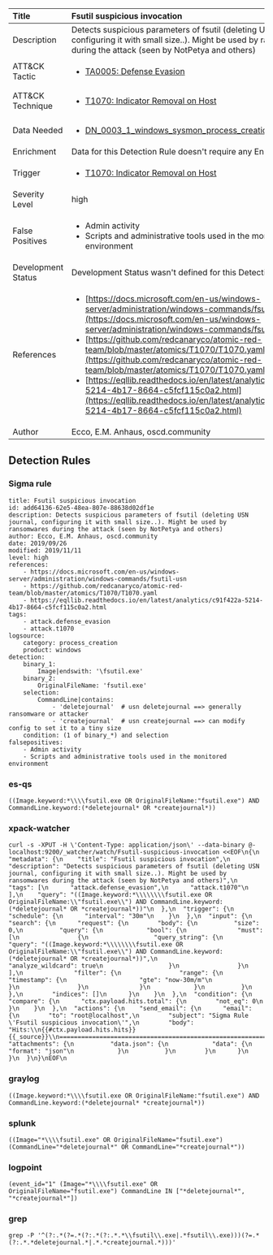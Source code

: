 | Title                | Fsutil suspicious invocation                                                                                                                                                 |
|:---------------------|:------------------------------------------------------------------------------------------------------------------------------------------------------------|
| Description          | Detects suspicious parameters of fsutil (deleting USN journal, configuring it with small size..). Might be used by ransomwares during the attack (seen by NotPetya and others)                                                                                                                                           |
| ATT&amp;CK Tactic    |  <ul><li>[TA0005: Defense Evasion](https://attack.mitre.org/tactics/TA0005)</li></ul>  |
| ATT&amp;CK Technique | <ul><li>[T1070: Indicator Removal on Host](https://attack.mitre.org/techniques/T1070)</li></ul>  |
| Data Needed          | <ul><li>[DN_0003_1_windows_sysmon_process_creation](../Data_Needed/DN_0003_1_windows_sysmon_process_creation.md)</li></ul>  |
| Enrichment           |  Data for this Detection Rule doesn't require any Enrichments.  |
| Trigger              | <ul><li>[T1070: Indicator Removal on Host](../Triggers/T1070.md)</li></ul>  |
| Severity Level       | high |
| False Positives      | <ul><li>Admin activity</li><li>Scripts and administrative tools used in the monitored environment</li></ul>  |
| Development Status   |  Development Status wasn't defined for this Detection Rule yet  |
| References           | <ul><li>[https://docs.microsoft.com/en-us/windows-server/administration/windows-commands/fsutil-usn](https://docs.microsoft.com/en-us/windows-server/administration/windows-commands/fsutil-usn)</li><li>[https://github.com/redcanaryco/atomic-red-team/blob/master/atomics/T1070/T1070.yaml](https://github.com/redcanaryco/atomic-red-team/blob/master/atomics/T1070/T1070.yaml)</li><li>[https://eqllib.readthedocs.io/en/latest/analytics/c91f422a-5214-4b17-8664-c5fcf115c0a2.html](https://eqllib.readthedocs.io/en/latest/analytics/c91f422a-5214-4b17-8664-c5fcf115c0a2.html)</li></ul>  |
| Author               | Ecco, E.M. Anhaus, oscd.community |


## Detection Rules

### Sigma rule

```
title: Fsutil suspicious invocation
id: add64136-62e5-48ea-807e-88638d02df1e
description: Detects suspicious parameters of fsutil (deleting USN journal, configuring it with small size..). Might be used by ransomwares during the attack (seen by NotPetya and others)
author: Ecco, E.M. Anhaus, oscd.community
date: 2019/09/26
modified: 2019/11/11
level: high
references:
    - https://docs.microsoft.com/en-us/windows-server/administration/windows-commands/fsutil-usn
    - https://github.com/redcanaryco/atomic-red-team/blob/master/atomics/T1070/T1070.yaml
    - https://eqllib.readthedocs.io/en/latest/analytics/c91f422a-5214-4b17-8664-c5fcf115c0a2.html
tags:
    - attack.defense_evasion
    - attack.t1070
logsource:
    category: process_creation
    product: windows
detection:
    binary_1:
        Image|endswith: '\fsutil.exe'
    binary_2:
        OriginalFileName: 'fsutil.exe'
    selection:
        CommandLine|contains: 
            - 'deletejournal'  # usn deletejournal ==> generally ransomware or attacker
            - 'createjournal'  # usn createjournal ==> can modify config to set it to a tiny size
    condition: (1 of binary_*) and selection
falsepositives:
    - Admin activity
    - Scripts and administrative tools used in the monitored environment

```





### es-qs
    
```
((Image.keyword:*\\\\fsutil.exe OR OriginalFileName:"fsutil.exe") AND CommandLine.keyword:(*deletejournal* OR *createjournal*))
```


### xpack-watcher
    
```
curl -s -XPUT -H \'Content-Type: application/json\' --data-binary @- localhost:9200/_watcher/watch/Fsutil-suspicious-invocation <<EOF\n{\n  "metadata": {\n    "title": "Fsutil suspicious invocation",\n    "description": "Detects suspicious parameters of fsutil (deleting USN journal, configuring it with small size..). Might be used by ransomwares during the attack (seen by NotPetya and others)",\n    "tags": [\n      "attack.defense_evasion",\n      "attack.t1070"\n    ],\n    "query": "((Image.keyword:*\\\\\\\\fsutil.exe OR OriginalFileName:\\"fsutil.exe\\") AND CommandLine.keyword:(*deletejournal* OR *createjournal*))"\n  },\n  "trigger": {\n    "schedule": {\n      "interval": "30m"\n    }\n  },\n  "input": {\n    "search": {\n      "request": {\n        "body": {\n          "size": 0,\n          "query": {\n            "bool": {\n              "must": [\n                {\n                  "query_string": {\n                    "query": "((Image.keyword:*\\\\\\\\fsutil.exe OR OriginalFileName:\\"fsutil.exe\\") AND CommandLine.keyword:(*deletejournal* OR *createjournal*))",\n                    "analyze_wildcard": true\n                  }\n                }\n              ],\n              "filter": {\n                "range": {\n                  "timestamp": {\n                    "gte": "now-30m/m"\n                  }\n                }\n              }\n            }\n          }\n        },\n        "indices": []\n      }\n    }\n  },\n  "condition": {\n    "compare": {\n      "ctx.payload.hits.total": {\n        "not_eq": 0\n      }\n    }\n  },\n  "actions": {\n    "send_email": {\n      "email": {\n        "to": "root@localhost",\n        "subject": "Sigma Rule \'Fsutil suspicious invocation\'",\n        "body": "Hits:\\n{{#ctx.payload.hits.hits}}{{_source}}\\n================================================================================\\n{{/ctx.payload.hits.hits}}",\n        "attachments": {\n          "data.json": {\n            "data": {\n              "format": "json"\n            }\n          }\n        }\n      }\n    }\n  }\n}\nEOF\n
```


### graylog
    
```
((Image.keyword:*\\\\fsutil.exe OR OriginalFileName:"fsutil.exe") AND CommandLine.keyword:(*deletejournal* *createjournal*))
```


### splunk
    
```
((Image="*\\\\fsutil.exe" OR OriginalFileName="fsutil.exe") (CommandLine="*deletejournal*" OR CommandLine="*createjournal*"))
```


### logpoint
    
```
(event_id="1" (Image="*\\\\fsutil.exe" OR OriginalFileName="fsutil.exe") CommandLine IN ["*deletejournal*", "*createjournal*"])
```


### grep
    
```
grep -P '^(?:.*(?=.*(?:.*(?:.*.*\\fsutil\\.exe|.*fsutil\\.exe)))(?=.*(?:.*.*deletejournal.*|.*.*createjournal.*)))'
```



